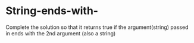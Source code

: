 # String-ends-with-
Complete the solution so that it returns true if the argument(string) passed in ends with the 2nd argument (also a string)

